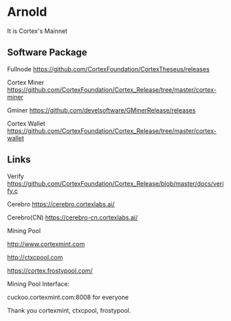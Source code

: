 # Arnold
It is Cortex's Mainnet

## Software Package

Fullnode
https://github.com/CortexFoundation/CortexTheseus/releases

Cortex Miner
https://github.com/CortexFoundation/Cortex_Release/tree/master/cortex-miner

Gminer
https://github.com/develsoftware/GMinerRelease/releases

Cortex Wallet
https://github.com/CortexFoundation/Cortex_Release/tree/master/cortex-wallet


## Links

Verify
https://github.com/CortexFoundation/Cortex_Release/blob/master/docs/verify.c

Cerebro
https://cerebro.cortexlabs.ai/

Cerebro(CN)
https://cerebro-cn.cortexlabs.ai/

Mining Pool

http://www.cortexmint.com

http://ctxcpool.com

https://cortex.frostypool.com/

Mining Pool Interface:

cuckoo.cortexmint.com:8008 for everyone

Thank you cortexmint, ctxcpool, frostypool.
